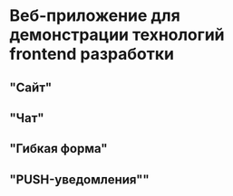 # Веб-приложение для демонстрации технологий frontend разработки

## "Сайт"
## "Чат"
## "Гибкая форма"
## "PUSH-уведомления""
